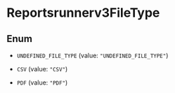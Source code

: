 

# Reportsrunnerv3FileType

## Enum


* `UNDEFINED_FILE_TYPE` (value: `"UNDEFINED_FILE_TYPE"`)

* `CSV` (value: `"CSV"`)

* `PDF` (value: `"PDF"`)



